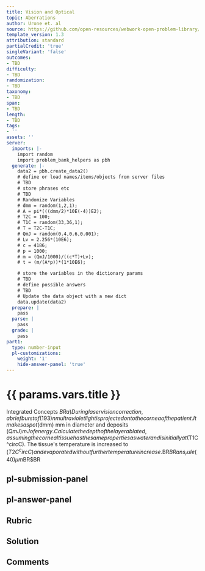 ```yaml
---
title: Vision and Optical
topic: Aberrations
author: Urone et. al
source: https://github.com/open-resources/webwork-open-problem-library/tree/master/Contrib/BrockPhysics/College_Physics_Urone/26.Vision_and_Optical/26-06.Aberrations/NU_U17_26_06_001.pg
template_version: 1.3
attribution: standard
partialCredit: 'true'
singleVariant: 'false'
outcomes:
- TBD
difficulty:
- TBD
randomization:
- TBD
taxonomy:
- TBD
span:
- TBD
length:
- TBD
tags:
- ''
assets: ''
server:
  imports: |-
    import random
    import problem_bank_helpers as pbh
  generate: |-
    data2 = pbh.create_data2()
    # define or load names/items/objects from server files
    # TBD
    # store phrases etc
    # TBD
    # Randomize Variables
    # dmm = random(1,2,1);
    # A = pi*(((dmm/2)*10E(-4))E2);
    # T2C = 100;
    # T1C = random(33,36,1);
    # T = T2C-T1C;
    # QmJ = random(0.4,0.6,0.001);
    # Lv = 2.256*(10E6);
    # c = 4186;
    # p = 1000;
    # m = (QmJ/1000)/((c*T)+Lv);
    # t = (m/(A*p))*(1*10E6);

    # store the variables in the dictionary params
    # TBD
    # define possible answers
    # TBD
    # Update the data object with a new dict
    data.update(data2)
  prepare: |
    pass
  parse: |
    pass
  grade: |
    pass
part1:
  type: number-input
  pl-customizations:
    weight: '1'
    hide-answer-panel: 'true'
---
```


# {{ params.vars.title }} 


Integrated Concepts $BRa) During laser vision correction, a brief burst of (193) nm ultraviolet light is projected onto the cornea of the patient. It makes a spot ($dmm) mm in diameter and deposits ($QmJ) mJ of energy. Calculate the depth of the layer ablated, assuming the corneal tissue has the same properties as water and is initially at ($T1C ^circC). The tissue's temperature is increased to ($T2C ^circC) and evaporated without further temperature increase.$BR$BRans_rule(40) µm$BR$BR


## pl-submission-panel 


## pl-answer-panel 


## Rubric 


## Solution 


## Comments 



